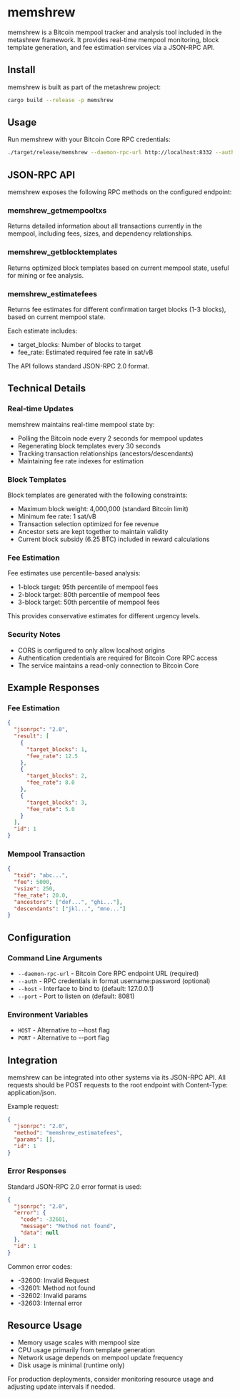 # memshrew

memshrew is a Bitcoin mempool tracker and analysis tool included in the metashrew framework. It provides real-time mempool monitoring, block template generation, and fee estimation services via a JSON-RPC API.

## Install

memshrew is built as part of the metashrew project:

```sh
cargo build --release -p memshrew
```

## Usage

Run memshrew with your Bitcoin Core RPC credentials:

```sh
./target/release/memshrew --daemon-rpc-url http://localhost:8332 --auth bitcoinrpc:bitcoinrpc --host 0.0.0.0 --port 8081
```

## JSON-RPC API

memshrew exposes the following RPC methods on the configured endpoint:

### memshrew_getmempooltxs

Returns detailed information about all transactions currently in the mempool, including fees, sizes, and dependency relationships.

### memshrew_getblocktemplates

Returns optimized block templates based on current mempool state, useful for mining or fee analysis.

### memshrew_estimatefees

Returns fee estimates for different confirmation target blocks (1-3 blocks), based on current mempool state.

Each estimate includes:
- target_blocks: Number of blocks to target
- fee_rate: Estimated required fee rate in sat/vB

The API follows standard JSON-RPC 2.0 format.
## Technical Details

### Real-time Updates

memshrew maintains real-time mempool state by:
- Polling the Bitcoin node every 2 seconds for mempool updates
- Regenerating block templates every 30 seconds
- Tracking transaction relationships (ancestors/descendants)
- Maintaining fee rate indexes for estimation

### Block Templates

Block templates are generated with the following constraints:
- Maximum block weight: 4,000,000 (standard Bitcoin limit)
- Minimum fee rate: 1 sat/vB
- Transaction selection optimized for fee revenue
- Ancestor sets are kept together to maintain validity
- Current block subsidy (6.25 BTC) included in reward calculations

### Fee Estimation

Fee estimates use percentile-based analysis:
- 1-block target: 95th percentile of mempool fees
- 2-block target: 80th percentile of mempool fees
- 3-block target: 50th percentile of mempool fees

This provides conservative estimates for different urgency levels.

### Security Notes

- CORS is configured to only allow localhost origins
- Authentication credentials are required for Bitcoin Core RPC access
- The service maintains a read-only connection to Bitcoin Core

## Example Responses

### Fee Estimation
```json
{
  "jsonrpc": "2.0",
  "result": [
    {
      "target_blocks": 1,
      "fee_rate": 12.5
    },
    {
      "target_blocks": 2,
      "fee_rate": 8.0
    },
    {
      "target_blocks": 3,
      "fee_rate": 5.0
    }
  ],
  "id": 1
}
```

### Mempool Transaction
```json
{
  "txid": "abc...",
  "fee": 5000,
  "vsize": 250,
  "fee_rate": 20.0,
  "ancestors": ["def...", "ghi..."],
  "descendants": ["jkl...", "mno..."]
}
```

## Configuration

### Command Line Arguments

- `--daemon-rpc-url` - Bitcoin Core RPC endpoint URL (required)
- `--auth` - RPC credentials in format username:password (optional)
- `--host` - Interface to bind to (default: 127.0.0.1)
- `--port` - Port to listen on (default: 8081)

### Environment Variables

- `HOST` - Alternative to --host flag
- `PORT` - Alternative to --port flag

## Integration

memshrew can be integrated into other systems via its JSON-RPC API. All requests should be POST requests to the root endpoint with Content-Type: application/json.

Example request:
```json
{
  "jsonrpc": "2.0",
  "method": "memshrew_estimatefees",
  "params": [],
  "id": 1
}
```

### Error Responses

Standard JSON-RPC 2.0 error format is used:
```json
{
  "jsonrpc": "2.0",
  "error": {
    "code": -32601,
    "message": "Method not found",
    "data": null
  },
  "id": 1
}
```

Common error codes:
- -32600: Invalid Request
- -32601: Method not found
- -32602: Invalid params
- -32603: Internal error

## Resource Usage

- Memory usage scales with mempool size
- CPU usage primarily from template generation
- Network usage depends on mempool update frequency
- Disk usage is minimal (runtime only)

For production deployments, consider monitoring resource usage and adjusting update intervals if needed.
